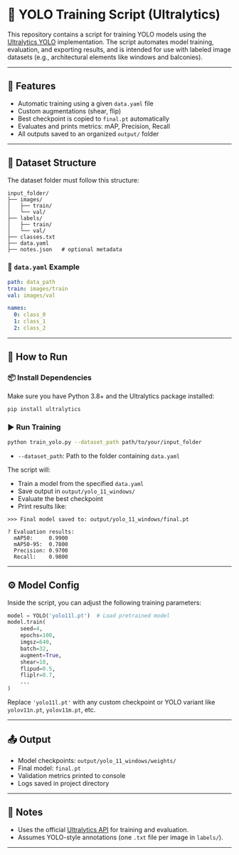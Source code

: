 # 🚀 YOLO Training Script (Ultralytics)

This repository contains a script for training YOLO models using the [Ultralytics YOLO](https://github.com/ultralytics/ultralytics) implementation. The script automates model training, evaluation, and exporting results, and is intended for use with labeled image datasets (e.g., architectural elements like windows and balconies).

---

## 🧠 Features

- Automatic training using a given `data.yaml` file
- Custom augmentations (shear, flip)
- Best checkpoint is copied to `final.pt` automatically
- Evaluates and prints metrics: mAP, Precision, Recall
- All outputs saved to an organized `output/` folder

---

## 📁 Dataset Structure

The dataset folder must follow this structure:

```
input_folder/
├── images/
│   ├── train/
│   └── val/
├── labels/
│   ├── train/
│   └── val/
├── classes.txt
├── data.yaml
├── notes.json   # optional metadata
```

### 📄 `data.yaml` Example

```yaml
path: data_path
train: images/train
val: images/val

names:
  0: class_0
  1: class_1
  2: class_2
```

---

## 🧪 How to Run

### 📦 Install Dependencies

Make sure you have Python 3.8+ and the Ultralytics package installed:

```bash
pip install ultralytics
```

### ▶️ Run Training

```bash
python train_yolo.py --dataset_path path/to/your/input_folder
```

- `--dataset_path`: Path to the folder containing `data.yaml`

The script will:
- Train a model from the specified `data.yaml`
- Save output in `output/yolo_11_windows/`
- Evaluate the best checkpoint
- Print results like:

```
>>> Final model saved to: output/yolo_11_windows/final.pt

? Evaluation results:
  mAP50:     0.9900
  mAP50-95:  0.7800
  Precision: 0.9700
  Recall:    0.9800
```

---

## ⚙️ Model Config

Inside the script, you can adjust the following training parameters:

```python
model = YOLO('yolo11l.pt')  # Load pretrained model
model.train(
    seed=4,
    epochs=100,
    imgsz=640,
    batch=32,
    augment=True,
    shear=10,
    flipud=0.5,
    fliplr=0.7,
    ...
)
```

Replace `'yolo11l.pt'` with any custom checkpoint or YOLO variant like `yolov11n.pt`, `yolov11m.pt`, etc.

---

## 📤 Output

- Model checkpoints: `output/yolo_11_windows/weights/`
- Final model: `final.pt`
- Validation metrics printed to console
- Logs saved in project directory

---

## 📌 Notes

- Uses the official [Ultralytics API](https://docs.ultralytics.com) for training and evaluation.
- Assumes YOLO-style annotations (one `.txt` file per image in `labels/`).

---
